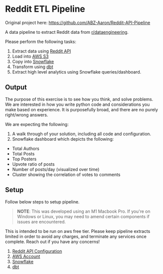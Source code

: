 # Reddit ETL Pipeline

Original project here: https://github.com/ABZ-Aaron/Reddit-API-Pipeline 

A data pipeline to extract Reddit data from [r/dataengineering](https://www.reddit.com/r/dataengineering/). 

Please perform the following tasks:

1. Extract data using [Reddit API](https://www.reddit.com/dev/api/)
1. Load into [AWS S3](https://aws.amazon.com/s3/)
1. Copy into [Snowflake](https://snowflake.com)
1. Transform using [dbt](https://www.getdbt.com)
1. Extract high level analytics using Snowflake queries/dashboard.

## Output

The purpose of this exercise is to see how you think, and solve problems. We are interested in how you write python code and considerations you make based on experience. It is purposefully broad, and there are no purely right/wrong answers.

We are expecting the following:

1. A walk through of your solution, including all code and configuration. 
1. Snowflake dashboard which depicts the following:

- Total Authors
- Total Posts
- Top Posters
- Upvote ratio of posts
- Number of posts/day (visualized over time)
- Cluster showing the correlation of votes to comments

## Setup

Follow below steps to setup pipeline.

> **NOTE**: This was developed using an M1 Macbook Pro. If you're on Windows or Linux, you may need to amend certain components if issues are encountered.

This is intended to be run on aws free tier. Please keep pipeline extracts limited in order to avoid any charges, and terminate any services once complete. Reach out if you have any concerns!

1. [Reddit API Configuration](instructions/reddit.md)
1. [AWS Account](instructions/aws.md)
1. [Snowflake](instructions/snowflake.md)
1. [dbt](instructions/dbt.md)

